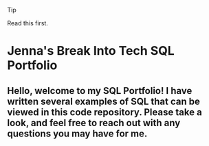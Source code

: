>[!TIP]
>Read this first.


# Jenna's Break Into Tech SQL Portfolio
## Hello, welcome to my SQL Portfolio! I have written several examples of SQL that can be viewed in this code repository. Please take a look, and feel free to reach out with any questions you may have for me.
